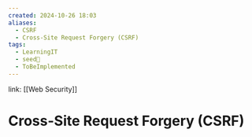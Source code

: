 ```yaml
---
created: 2024-10-26 18:03
aliases:
  - CSRF
  - Cross-Site Request Forgery (CSRF)
tags:
  - LearningIT
  - seed🌱
  - ToBeImplemented
---
```


link: [[Web Security]]

# Cross-Site Request Forgery (CSRF)
